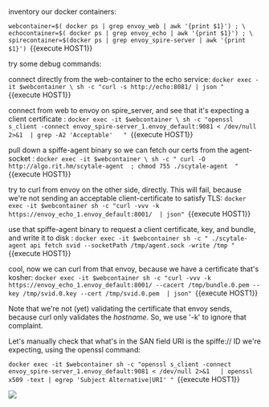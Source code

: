 inventory our docker containers:

`webcontainer=$( docker ps | grep envoy_web | awk '{print $1}') ; \
echocontainer=$( docker ps | grep envoy_echo | awk '{print $1}') ; \
spirecontainer=$(docker ps | grep envoy_spire-server | awk '{print $1}') `{{execute HOST1}}



try some debug commands:

connect directly from the web-container to the echo service:
`docker exec -it $webcontainer \
sh -c "curl -s http://echo:8081/ | json "  `{{execute HOST1}}

connect from web to envoy on spire_server, and see that it's expecting a client certificate  :
`docker exec -it $webcontainer \
sh -c "openssl s_client -connect envoy_spire-server_1.envoy_default:9081 < /dev/null 2>&1  | grep -A2 'Acceptable'   " `{{execute HOST1}}


pull down a spiffe-agent binary so we can fetch our certs from the agent-socket  :
`docker exec -it $webcontainer \
sh -c " curl -O http://algo.rit.hm/scytale-agent  ; chmod 755 ./scytale-agent  " `{{execute HOST1}}

try to curl from envoy on the other side, directly.  This will fail, because we're not sending an acceptable client-certificate to satisfy TLS: 
`docker exec -it $webcontainer sh -c "curl -vvv -k https://envoy_echo_1.envoy_default:8001/  | json" `{{execute HOST1}}


use that spiffe-agent binary to request a client certificate, key, and bundle, and write it to disk  :
`docker exec -it $webcontainer sh -c " ./scytale-agent api fetch svid --socketPath /tmp/agent.sock -write /tmp " `{{execute HOST1}}

cool, now we can curl from that envoy, because we have a certificate that's kosher: 
`docker exec -it $webcontainer sh -c "curl -vvv -k https://envoy_echo_1.envoy_default:8001/ --cacert /tmp/bundle.0.pem --key /tmp/svid.0.key --cert /tmp/svid.0.pem  | json" `{{execute HOST1}}


Note that we're not (yet) validating the certificate that envoy sends, because curl only validates the *hostname*.  So, we use '-k' to ignore that complaint.

Let's manually check that what's in the SAN field URI is the spiffe:// ID we're expecting, using the openssl command:

`docker exec -it $webcontainer sh -c "openssl s_client -connect envoy_spire-server_1.envoy_default:9081 < /dev/null 2>&1   | openssl x509 -text | egrep 'Subject Alternative|URI' " `{{execute HOST1}}


<img src="https://cdn-images-1.medium.com/max/800/0*QWV06vCtJu0KuuOA">


